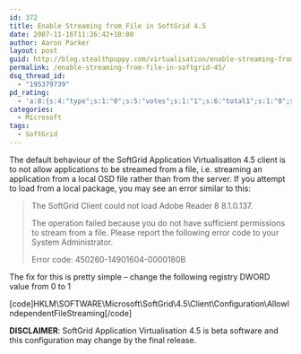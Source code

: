 ```yaml
---
id: 372
title: Enable Streaming from File in SoftGrid 4.5
date: 2007-11-16T11:26:42+10:00
author: Aaron Parker
layout: post
guid: http://blog.stealthpuppy.com/virtualisation/enable-streaming-from-file-in-softgrid-45
permalink: /enable-streaming-from-file-in-softgrid-45/
dsq_thread_id:
  - "195379739"
pd_rating:
  - 'a:8:{s:4:"type";s:1:"0";s:5:"votes";s:1:"1";s:6:"total1";s:1:"0";s:6:"total2";s:1:"0";s:6:"total3";s:1:"0";s:6:"total4";s:1:"1";s:6:"total5";s:1:"0";s:7:"average";s:6:"4.0000";}'
categories:
  - Microsoft
tags:
  - SoftGrid
---
```

The default behaviour of the SoftGrid Application Virtualisation 4.5 client is to not allow applications to be streamed from a file, i.e. streaming an application from a local OSD file rather than from the server. If you attempt to load from a local package, you may see an error similar to this:

> The SoftGrid Client could not load Adobe Reader 8 8.1.0.137.
> 
> The operation failed because you do not have sufficient permissions to stream from a file. Please report the following error code to your System Administrator.
> 
> Error code: 450260-14901604-0000180B

The fix for this is pretty simple &#8211; change the following registry DWORD value from 0 to 1

[code]HKLM\SOFTWARE\Microsoft\SoftGrid\4.5\Client\Configuration\AllowIndependentFileStreaming[/code]

**DISCLAIMER**: SoftGrid Application Virtualisation 4.5 is beta software and this configuration may change by the final release.